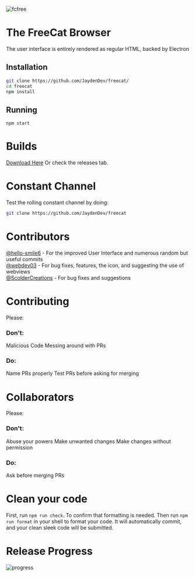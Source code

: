 ![fcfree](https://user-images.githubusercontent.com/92550746/145312105-e15e896c-adcc-42ee-86c5-131c6f078860.png)

# The FreeCat Browser

The user interface is entirely rendered as regular HTML, backed by Electron

## Installation

```bash
git clone https://github.com/JaydenDev/freecat/
cd freecat
npm install
```

## Running

`npm start`

# Builds

[Download Here](https://dl.jaydendev.repl.co/freecat)
Or check the releases tab.

# Constant Channel

Test the rolling constant channel by doing:

```bash
git clone https://github.com/JaydenDev/freecat
```

# Contributors

<a href="https://github.com/hello-smile6">@hello-smile6</a> - For the improved User Interface and numerous random but useful commits \
<a href="https://github.com/webdev03">@webdev03</a> - For bug fixes, features, the icon, and suggesting the use of webviews \
<a href="https://github.com/ScolderCreations">@ScolderCreations</a> - For bug fixes<!-- This is kinda ironic, considering how many bugs they added --> and suggestions

# Contributing

Please:

### Don't:

Malicious Code
Messing around with PRs

### Do:

Name PRs properly
Test PRs before asking for merging

# Collaborators

Please:

### Don't:

Abuse your powers
Make unwanted changes
Make changes without permission

### Do:

Ask before merging PRs

# Clean your code

First, run `npm run check`. To confirm that formatting is needed. Then run `npm run format` in your shell to format your code. It will automatically commit, and your clean sleek code will be submitted.

# Release Progress

![progress](https://progress-bar.dev/0/?title=2.0)
